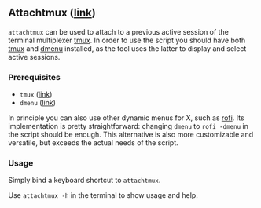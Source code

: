 ## Attachtmux \([link](https://raw.githubusercontent.com/thesfinox/basic-scripts/master/scripts/attachtmux)\)

`attachtmux` can be used to attach to a previous active session of the terminal multiplexer [tmux](https://en.wikipedia.org/wiki/Tmux). In order to use the script you should have both [tmux](https://en.wikipedia.org/wiki/Tmux) and [dmenu](https://tools.suckless.org/dmenu/) installed, as the tool uses the latter to display and select active sessions.

### Prerequisites

* `tmux` \([link](https://en.wikipedia.org/wiki/Tmux)\) 
* `dmenu` \([link](https://tools.suckless.org/dmenu/)\)

In principle you can also use other dynamic menus for X, such as [rofi](https://github.com/davatorium/rofi). Its implementation is pretty straightforward: changing `dmenu` to `rofi -dmenu` in the script should be enough. This alternative is also more customizable and versatile, but exceeds the actual needs of the script.

### Usage

Simply bind a keyboard shortcut to `attachtmux`. 

Use `attachtmux -h` in the terminal to show usage and help.
